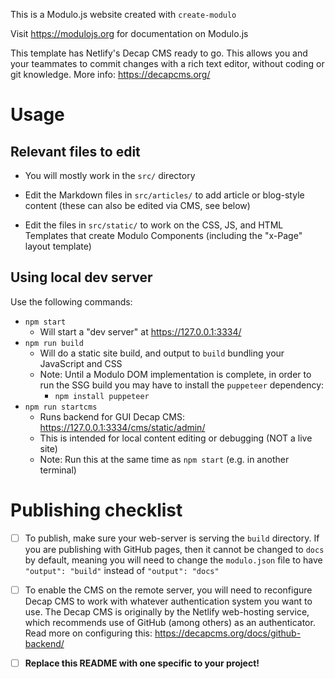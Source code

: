 This is a Modulo.js website created with `create-modulo`

Visit <https://modulojs.org> for documentation on Modulo.js

This template has Netlify's Decap CMS ready to go. This allows you and your
teammates to commit changes with a rich text editor, without coding or git
knowledge. More info: <https://decapcms.org/>


# Usage

## Relevant files to edit

- You will mostly work in the `src/` directory

- Edit the Markdown files in `src/articles/` to add article or blog-style
  content (these can also be edited via CMS, see below)

- Edit the files in `src/static/` to work on the CSS, JS, and HTML Templates
  that create Modulo Components (including the "x-Page" layout template)


## Using local dev server

Use the following commands:

- `npm start`
    - Will start a "dev server" at <https://127.0.0.1:3334/>
- `npm run build`
    - Will do a static site build, and output to `build` bundling your
      JavaScript and CSS
    - Note: Until a Modulo DOM implementation is complete, in order to run the
      SSG build you may have to install the `puppeteer` dependency:
        - `npm install puppeteer`
- `npm run startcms`
    - Runs backend for GUI Decap CMS: <https://127.0.0.1:3334/cms/static/admin/>
    - This is intended for local content editing or debugging (NOT a live site)
    - Note: Run this at the same time as `npm start` (e.g. in another terminal)


# Publishing checklist

* [ ] To publish, make sure your web-server is serving the `build` directory.
  If you are publishing with GitHub pages, then it cannot be changed to `docs`
  by default, meaning you will need to change the `modulo.json` file to have
  `"output": "build"` instead of `"output": "docs"`

* [ ] To enable the CMS on the remote server, you will need to reconfigure
  Decap CMS to work with whatever authentication system you want to use. The
  Decap CMS is originally by the Netlify web-hosting service, which recommends
  use of GitHub (among others) as an authenticator. Read more on configuring
  this: <https://decapcms.org/docs/github-backend/>

* [ ] **Replace this README with one specific to your project!**

